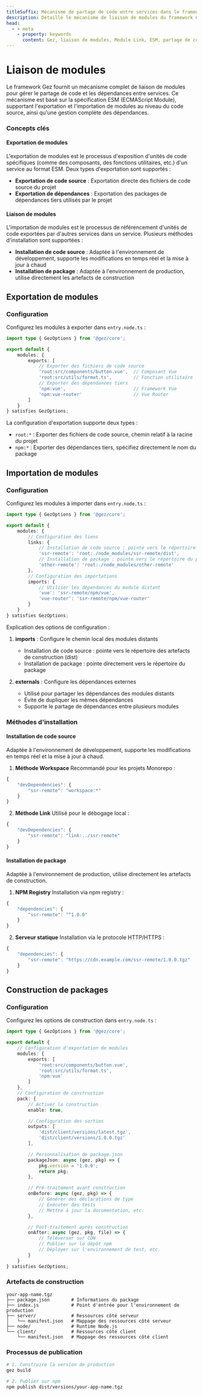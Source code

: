 ```yaml
---
titleSuffix: Mécanisme de partage de code entre services dans le framework Gez
description: Détaille le mécanisme de liaison de modules du framework Gez, y compris le partage de code entre services, la gestion des dépendances et l'implémentation de la spécification ESM, aidant les développeurs à construire des applications micro-frontend efficaces.
head:
  - - meta
    - property: keywords
      content: Gez, liaison de modules, Module Link, ESM, partage de code, gestion des dépendances, micro-frontend
---
```


# Liaison de modules

Le framework Gez fournit un mécanisme complet de liaison de modules pour gérer le partage de code et les dépendances entre services. Ce mécanisme est basé sur la spécification ESM (ECMAScript Module), supportant l'exportation et l'importation de modules au niveau du code source, ainsi qu'une gestion complète des dépendances.

### Concepts clés

#### Exportation de modules
L'exportation de modules est le processus d'exposition d'unités de code spécifiques (comme des composants, des fonctions utilitaires, etc.) d'un service au format ESM. Deux types d'exportation sont supportés :
- **Exportation de code source** : Exportation directe des fichiers de code source du projet
- **Exportation de dépendances** : Exportation des packages de dépendances tiers utilisés par le projet

#### Liaison de modules
L'importation de modules est le processus de référencement d'unités de code exportées par d'autres services dans un service. Plusieurs méthodes d'installation sont supportées :
- **Installation de code source** : Adaptée à l'environnement de développement, supporte les modifications en temps réel et la mise à jour à chaud
- **Installation de package** : Adaptée à l'environnement de production, utilise directement les artefacts de construction

## Exportation de modules

### Configuration

Configurez les modules à exporter dans `entry.node.ts` :

```ts title="src/entry.node.ts"
import type { GezOptions } from '@gez/core';

export default {
    modules: {
        exports: [
            // Exporter des fichiers de code source
            'root:src/components/button.vue',  // Composant Vue
            'root:src/utils/format.ts',        // Fonction utilitaire
            // Exporter des dépendances tiers
            'npm:vue',                         // Framework Vue
            'npm:vue-router'                   // Vue Router
        ]
    }
} satisfies GezOptions;
```

La configuration d'exportation supporte deux types :
- `root:*` : Exporter des fichiers de code source, chemin relatif à la racine du projet
- `npm:*` : Exporter des dépendances tiers, spécifiez directement le nom du package

## Importation de modules

### Configuration

Configurez les modules à importer dans `entry.node.ts` :

```ts title="src/entry.node.ts"
import type { GezOptions } from '@gez/core';

export default {
    modules: {
        // Configuration des liens
        links: {
            // Installation de code source : pointe vers le répertoire des artefacts de construction
            'ssr-remote': 'root:./node_modules/ssr-remote/dist',
            // Installation de package : pointe vers le répertoire du package
            'other-remote': 'root:./node_modules/other-remote'
        },
        // Configuration des importations
        imports: {
            // Utiliser les dépendances du module distant
            'vue': 'ssr-remote/npm/vue',
            'vue-router': 'ssr-remote/npm/vue-router'
        }
    }
} satisfies GezOptions;
```

Explication des options de configuration :
1. **imports** : Configure le chemin local des modules distants
   - Installation de code source : pointe vers le répertoire des artefacts de construction (dist)
   - Installation de package : pointe directement vers le répertoire du package

2. **externals** : Configure les dépendances externes
   - Utilisé pour partager les dépendances des modules distants
   - Évite de dupliquer les mêmes dépendances
   - Supporte le partage de dépendances entre plusieurs modules

### Méthodes d'installation

#### Installation de code source
Adaptée à l'environnement de développement, supporte les modifications en temps réel et la mise à jour à chaud.

1. **Méthode Workspace**
Recommandé pour les projets Monorepo :
```ts title="package.json"
{
    "devDependencies": {
        "ssr-remote": "workspace:*"
    }
}
```

2. **Méthode Link**
Utilisé pour le débogage local :
```ts title="package.json"
{
    "devDependencies": {
        "ssr-remote": "link:../ssr-remote"
    }
}
```

#### Installation de package
Adaptée à l'environnement de production, utilise directement les artefacts de construction.

1. **NPM Registry**
Installation via npm registry :
```ts title="package.json"
{
    "dependencies": {
        "ssr-remote": "^1.0.0"
    }
}
```

2. **Serveur statique**
Installation via le protocole HTTP/HTTPS :
```ts title="package.json"
{
    "dependencies": {
        "ssr-remote": "https://cdn.example.com/ssr-remote/1.0.0.tgz"
    }
}
```

## Construction de packages

### Configuration

Configurez les options de construction dans `entry.node.ts` :

```ts title="src/entry.node.ts"
import type { GezOptions } from '@gez/core';

export default {
    // Configuration d'exportation de modules
    modules: {
        exports: [
            'root:src/components/button.vue',
            'root:src/utils/format.ts',
            'npm:vue'
        ]
    },
    // Configuration de construction
    pack: {
        // Activer la construction
        enable: true,

        // Configuration des sorties
        outputs: [
            'dist/client/versions/latest.tgz',
            'dist/client/versions/1.0.0.tgz'
        ],

        // Personnalisation de package.json
        packageJson: async (gez, pkg) => {
            pkg.version = '1.0.0';
            return pkg;
        },

        // Pré-traitement avant construction
        onBefore: async (gez, pkg) => {
            // Générer des déclarations de type
            // Exécuter des tests
            // Mettre à jour la documentation, etc.
        },

        // Post-traitement après construction
        onAfter: async (gez, pkg, file) => {
            // Téléverser sur CDN
            // Publier sur le dépôt npm
            // Déployer sur l'environnement de test, etc.
        }
    }
} satisfies GezOptions;
```

### Artefacts de construction

```
your-app-name.tgz
├── package.json        # Informations du package
├── index.js            # Point d'entrée pour l'environnement de production
├── server/             # Ressources côté serveur
│   └── manifest.json   # Mappage des ressources côté serveur
├── node/               # Runtime Node.js
└── client/             # Ressources côté client
    └── manifest.json   # Mappage des ressources côté client
```

### Processus de publication

```bash
# 1. Construire la version de production
gez build

# 2. Publier sur npm
npm publish dist/versions/your-app-name.tgz
```